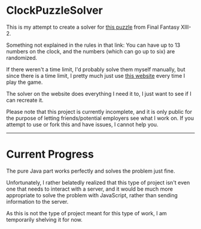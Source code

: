 # ClockPuzzleSolver

This is my attempt to create a solver for [this puzzle](https://youtu.be/29wQvtMDnyo) from Final Fantasy XIII-2.

Something not explained in the rules in that link: You can have up to 13 numbers on the clock, and the numbers (which can go up to six) are randomized.

If there weren't a time limit, I'd probably solve them myself manually, but since there is a time limit, I pretty much just use [this website](http://shauninman.com/utils/ffxiii2/) every time I play the game.

The solver on the website does everything I need it to, I just want to see if I can recreate it.

Please note that this project is currently incomplete, and it is only public for the purpose of letting friends/potential employers see what I work on. If you attempt to use or fork this and have issues, I cannot help you.

---

# Current Progress

The pure Java part works perfectly and solves the problem just fine.

Unfortunately, I rather belatedly realized that this type of project isn't even one that needs to interact with a server, and it would be much more appropriate to solve the problem with JavaScript, rather than sending information to the server.

As this is not the type of project meant for this type of work, I am temporarily shelving it for now.
